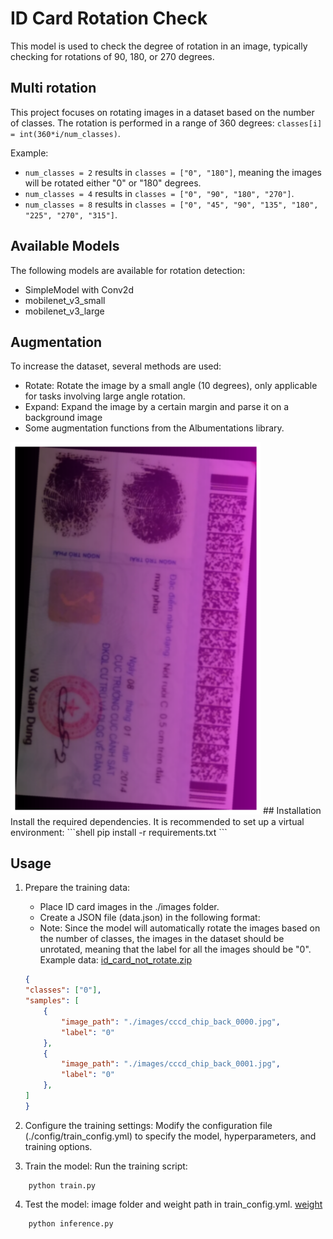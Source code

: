 # ID Card Rotation Check

This model is used to check the degree of rotation in an image, typically checking for rotations of 90, 180, or 270 degrees.

## Multi rotation
This project focuses on rotating images in a dataset based on the number of classes. The rotation is performed in a range of 360 degrees: `classes[i] = int(360*i/num_classes)`.

Example:
- `num_classes = 2` results in `classes = ["0", "180"]`, meaning the images will be rotated either "0" or "180" degrees.
- `num_classes = 4` results in `classes = ["0", "90", "180", "270"]`.
- `num_classes = 8` results in `classes = ["0", "45", "90", "135", "180", "225", "270", "315"]`.


## Available Models

The following models are available for rotation detection:

- SimpleModel with Conv2d
- mobilenet_v3_small
- mobilenet_v3_large

## Augmentation
To increase the dataset, several methods are used:

- Rotate: Rotate the image by a small angle (10 degrees), only applicable for tasks involving large angle rotation.
- Expand: Expand the image by a certain margin and parse it on a background image
- Some augmentation functions from the Albumentations library.
<img src="example/augment_1.png" alt="Example" width="400">
## Installation
Install the required dependencies. It is recommended to set up a virtual environment:
```shell
    pip install -r requirements.txt
```

## Usage
1. Prepare the training data:
    - Place ID card images in the ./images folder.
    - Create a JSON file (data.json) in the following format:
    - Note: Since the model will automatically rotate the images based on the number of classes, the images in the dataset should be unrotated, meaning that the label for all the images should be "0". Example data: [id_card_not_rotate.zip](https://drive.google.com/file/d/1suO5nXOefQW1k5nF-Js1dOFndzmsis-J/view?usp=drive_link)

    ```json
    {
    "classes": ["0"],
    "samples": [
        {
            "image_path": "./images/cccd_chip_back_0000.jpg",
            "label": "0"
        },
        {
            "image_path": "./images/cccd_chip_back_0001.jpg",
            "label": "0"
        },
    ]
    }
    ```

2. Configure the training settings: Modify the configuration file (./config/train_config.yml) to specify the model, hyperparameters, and training options.


3. Train the model: Run the training script:
```shell
    python train.py
```


4. Test the model: image folder and weight path in train_config.yml. [weight](https://drive.google.com/drive/folders/1Vq7OzlVwTjkxw2t_dycA1Trga3kqDH7f?usp=drive_link)
```shell
    python inference.py
```
    
